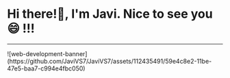 ### <h1>Hi there!👋, I'm Javi. Nice to see you 😄 !!! </h1>
<hr>
![web-development-banner](https://github.com/JaviVS7/JaviVS7/assets/112435491/59e4c8e2-11be-47e5-baa7-c994e4fbc050)

